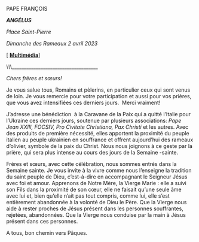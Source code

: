PAPE FRANÇOIS

***ANGÉLUS***

*Place Saint-Pierre*

*Dimanche des Rameaux 2 avril 2023*

\[ **[Multimédia](http://w2.vatican.va/content/francesco/frevents/event.dir.html/content/vaticanevents/fr/2023/4/2/angelus.html)**\]

\\_\\_\\_\_\_\_\_\_\_\_\_\_\_\_\_\_\_\_\_\_\_\_\_\_\_\_\_\_\_\_\_\_\_\_\_\_\_\_

*Chers frères et sœurs!*

Je vous salue tous, Romains et pèlerins, en particulier ceux qui sont venus de loin. Je vous remercie pour votre participation et aussi pour vos prières, que vous avez intensifiées ces derniers jours.  Merci vraiment!

J’adresse une bénédiction  à la Caravane de la Paix qui a quitté l’Italie pour l’Ukraine ces derniers jours, soutenue par plusieurs associations: *Pape Jean XXIII, FOCSIV, Pro Civitate Christiana, Pax Christi* et les autres. Avec des produits de première nécessité, elles apportent la proximité du peuple italien au peuple ukrainien en souffrance et offrent aujourd’hui des rameaux d’olivier, symbole de la paix du Christ. Nous nous joignons à ce geste par la prière, qui sera plus intense au cours des jours de la Semaine -sainte.

Frères et sœurs, avec cette célébration, nous sommes entrés dans la Semaine sainte. Je vous invite à la vivre comme nous l’enseigne la tradition du saint peuple de Dieu, c’est-à-dire en accompagnant le Seigneur Jésus avec foi et amour. Apprenons de Notre Mère, la Vierge Marie : elle a suivi son Fils dans la proximité de son cœur, elle ne faisait qu’une seule âme avec lui et, bien qu’elle n’ait pas tout compris, comme lui, elle s’est entièrement abandonnée à la volonté de Dieu le Père. Que la Vierge nous aide à rester proches de Jésus présent dans les personnes souffrantes, rejetées, abandonnées. Que la Vierge nous conduise par la main à Jésus présent dans ces personnes.

A tous, bon chemin vers Pâques.
